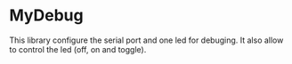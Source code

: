 # MyDebug
This library configure the serial port and one led for debuging.  It also allow to control the led (off, on and toggle).
